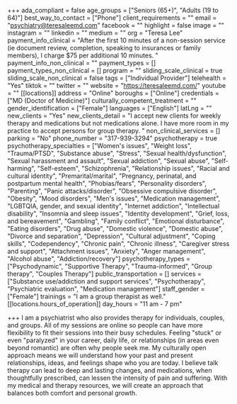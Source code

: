 +++
ada_compliant = false
age_groups = ["Seniors (65+)", "Adults (19 to 64)"]
best_way_to_contact = ["Phone"]
client_requirements = ""
email = "psychiatry@teresaleemd.com"
facebook = ""
highlight = false
image = ""
instagram = ""
linkedin = ""
medium = ""
org = "Teresa Lee"
payment_info_clinical = "After the first 10 minutes of a non-session service (ie document review, completion, speaking to insurances or family members), I charge $75 per additional 10 minutes. "
payment_info_non_clinical = ""
payment_types = []
payment_types_non_clinical = []
program = ""
sliding_scale_clinical = true
sliding_scale_non_clinical = false
tags = ["Individual Provider"]
telehealth = "Yes"
tiktok = ""
twitter = ""
website = "https://teresaleemd.com/"
youtube = ""
[[locations]]
address = "Online"
boroughs = ["Online"]
credentials = ["MD (Doctor of Medicine)"]
culturally_competent_treatment = ""
gender_identification = ["Female"]
languages = ["English"]
latLng = ""
new_clients = "Yes"
new_clients_detail = "I accept new clients for weekly therapy and medications but not medications alone. I have more room in my practice to accept persons for group therapy. "
non_clinical_services = []
parking = "No"
phone_number = "317-939-3294"
psychotherapy = true
psychotherapy_specialties = ["Women's issues", "Weight loss", "Trauma/PTSD", "Substance abuse", "Stress", "Sexual health/dysfunction", "Sexual harassment and assault", "Sexual addiction", "Sexual abuse", "Self-harming", "Self-esteem", "Schizophrenia", "Relationship issues", "Racial and cultural identity", "Premarital/marital", "Pregnancy, perinatal, and postpartum mental health", "Phobias/fears", "Personality disorders", "Parenting", "Panic attacks/disorder", "Obsessive compulsive disorder", "Obesity", "Mood disorders", "Men's issues", "Medication management", "LGBTQIA, gender, and sexual identity", "Internet addiction", "Intellectual disability", "Insomnia and sleep issues", "Identity development", "Grief, loss, and bereavement", "Gambling", "Family conflict", "Emotional disturbance", "Eating disorders", "Drug abuse", "Domestic violence", "Domestic abuse", "Divorce and separation", "Depression", "Cultural adjustment", "Coping skills", "Codependency", "Chronic pain", "Chronic illness", "Caregiver stress and support", "Attachment issues", "Anxiety", "Anger management", "Alcohol abuse", "Addiction/recovery"]
psychotherapy_types = ["Psychodynamic", "Supportive Therapy", "Trauma-informed", "Group therapy", "Couples Therapy"]
public_transportation = []
services = ["Substance use/addiction and support services", "Psychotherapy", "Psychiatric evaluation", "Medication management"]
staff_gender = ["Female"]
trainings = "I am a group therapist as well."
[[locations.hours_of_operation]]
day_hours = "11 am - 7 pm"

+++
I am a psychiatrist who also provides therapy for individuals, couples, and groups. All of my sessions are online so people can have more flexibility to fit their sessions into their busy schedules. Feeling "stuck" or even "paralyzed" in your career, daily life, or relationships (in areas even beyond romantic) are often why people seek me. My culturally open approach means we will understand how your past and present relationships, ideas, and feelings shape who you are today. I believe talk therapy can lead to deep and lasting changes, and medications, when thoughtfully prescribed, can lessen the intensity of pain and suffering. With my medical and therapy resources, we will create an approach that balances both comfort and personal growth.